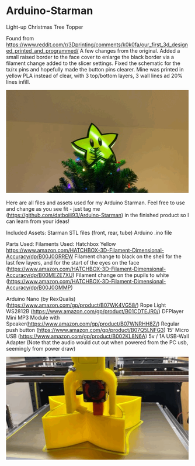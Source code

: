 # Arduino-Starman
Light-up Christmas Tree Topper

Found from https://www.reddit.com/r/3Dprinting/comments/k0k0fa/our_first_3d_designed_printed_and_programmed/
A few changes from the original. Added a small raised border to the face cover to enlarge the black border via a filament change added to the slicer settings. Fixed the schematic for the tx/rx pins and hopefully made the button pins clearer. Mine was printed in yellow PLA instead of clear, with 3 top/bottom layers, 3 wall lines ad 20% lines infill.

![](images/Starman_Tree_Topper.gif)

Here are all files and assets used for my Arduino Starman. Feel free to use and change as you see fit - just tag me (https://github.com/datboiii93/Arduino-Starman) in the finished product so I can learn from your ideas!

Included Assets:
Starman STL files (front, rear, tube)
Arduino .ino file

Parts Used:
Filaments Used: Hatchbox Yellow https://www.amazon.com/HATCHBOX-3D-Filament-Dimensional-Accuracy/dp/B00J0GRREW
	Filament change to black on the shell for the last few layers, and for the start of the eyes on the face (https://www.amazon.com/HATCHBOX-3D-Filament-Dimensional-Accuracy/dp/B00MEZE7XU)
	Filament change on the pupils to white (https://www.amazon.com/HATCHBOX-3D-Filament-Dimensional-Accuracy/dp/B00J0GMMP)

Arduino Nano (by RexQualis) (https://www.amazon.com/gp/product/B07WK4VG58/)
Rope Light WS2812B (https://www.amazon.com/gp/product/B01CDTEJR0/)
DFPlayer Mini MP3 Module with Speaker(https://www.amazon.com/gp/product/B07WNRHH8Z/)
Regular push button (https://www.amazon.com/gp/product/B07Q5LNFG3)
15' Micro USB (https://www.amazon.com/gp/product/B002KL8N6A)
5v / 1A USB-Wall Adapter (Note that the audio would cut out when powered from the PC usb, seemingly from power draw)


![](images/Starman_Tree_Topper_Printing.gif)